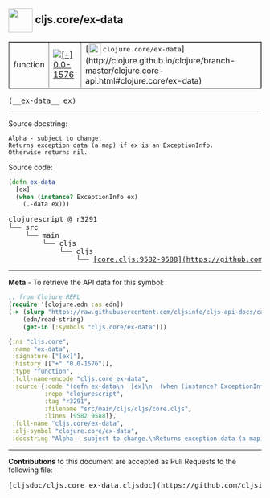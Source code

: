 ## <img width="48px" valign="middle" src="http://i.imgur.com/Hi20huC.png"> cljs.core/ex-data

 <table border="1">
<tr>

<td>function</td>
<td><a href="https://github.com/cljsinfo/cljs-api-docs/tree/0.0-1576"><img valign="middle" alt="[+] 0.0-1576" src="https://img.shields.io/badge/+-0.0--1576-lightgrey.svg"></a> </td>
<td>
[<img height="24px" valign="middle" src="http://i.imgur.com/1GjPKvB.png"> <samp>clojure.core/ex-data</samp>](http://clojure.github.io/clojure/branch-master/clojure.core-api.html#clojure.core/ex-data)
</td>
</tr>
</table>

 <samp>
(__ex-data__ ex)<br>
</samp>

---




Source docstring:

```
Alpha - subject to change.
Returns exception data (a map) if ex is an ExceptionInfo.
Otherwise returns nil.
```

Source code:

```clj
(defn ex-data
  [ex]
  (when (instance? ExceptionInfo ex)
    (.-data ex)))
```

 <pre>
clojurescript @ r3291
└── src
    └── main
        └── cljs
            └── cljs
                └── <ins>[core.cljs:9582-9588](https://github.com/clojure/clojurescript/blob/r3291/src/main/cljs/cljs/core.cljs#L9582-L9588)</ins>
</pre>


---

__Meta__ - To retrieve the API data for this symbol:

```clj
;; from Clojure REPL
(require '[clojure.edn :as edn])
(-> (slurp "https://raw.githubusercontent.com/cljsinfo/cljs-api-docs/catalog/cljs-api.edn")
    (edn/read-string)
    (get-in [:symbols "cljs.core/ex-data"]))
```

```clj
{:ns "cljs.core",
 :name "ex-data",
 :signature ["[ex]"],
 :history [["+" "0.0-1576"]],
 :type "function",
 :full-name-encode "cljs.core_ex-data",
 :source {:code "(defn ex-data\n  [ex]\n  (when (instance? ExceptionInfo ex)\n    (.-data ex)))",
          :repo "clojurescript",
          :tag "r3291",
          :filename "src/main/cljs/cljs/core.cljs",
          :lines [9582 9588]},
 :full-name "cljs.core/ex-data",
 :clj-symbol "clojure.core/ex-data",
 :docstring "Alpha - subject to change.\nReturns exception data (a map) if ex is an ExceptionInfo.\nOtherwise returns nil."}

```

---

__Contributions__ to this document are accepted as Pull Requests to the following file:

 <pre>
[cljsdoc/cljs.core_ex-data.cljsdoc](https://github.com/cljsinfo/cljs-api-docs/blob/master/cljsdoc/cljs.core_ex-data.cljsdoc)
</pre>

